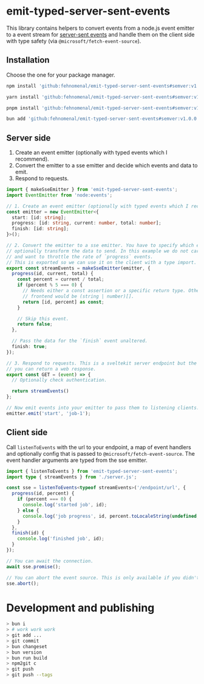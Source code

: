 # emit-typed-server-sent-events

This library contains helpers to convert events from a node.js event emitter to a event stream for [server-sent events](https://developer.mozilla.org/en-US/docs/Web/API/Server-sent_events) and handle them on the client side with type safety (via `@microsoft/fetch-event-source`).

## Installation

Choose the one for your package manager.

```sh
npm install 'github:fehnomenal/emit-typed-server-sent-events#semver:v1.0.0'
```

```sh
yarn install 'github:fehnomenal/emit-typed-server-sent-events#semver:v1.0.0'
```

```sh
pnpm install 'github:fehnomenal/emit-typed-server-sent-events#semver:v1.0.0'
```

```sh
bun add 'github:fehnomenal/emit-typed-server-sent-events#semver:v1.0.0'
```

## Server side

1. Create an event emitter (optionally with typed events which I recommend).
2. Convert the emitter to a sse emitter and decide which events and data to emit.
3. Respond to requests.

```ts
import { makeSseEmitter } from 'emit-typed-server-sent-events';
import EventEmitter from 'node:events';

// 1. Create an event emitter (optionally with typed events which I recommend).
const emitter = new EventEmitter<{
  start: [id: string];
  progress: [id: string, current: number, total: number];
  finish: [id: string];
}>();

// 2. Convert the emitter to a sse emitter. You have to specify which events to handle and can
// optionally transform the data to send. In this example we do not care about the `start` event
// and want to throttle the rate of `progress` events.
// This is exported so we can use it on the client with a type import.
export const streamEvents = makeSseEmitter(emitter, {
  progress(id, current, total) {
    const percent = current / total;
    if (percent % 5 === 0) {
      // Needs either a const assertion or a specific return type. Otherwise the type at the
      // frontend would be (string | number)[].
      return [id, percent] as const;
    }

    // Skip this event.
    return false;
  },

  // Pass the data for the `finish` event unaltered.
  finish: true;
});

// 3. Respond to requests. This is a sveltekit server endpoint but the library should work everywhere
// you can return a web response.
export const GET = (event) => {
  // Optionally check authentication.

  return streamEvents()
};

// Now emit events into your emitter to pass them to listening clients.
emitter.emit('start', 'job-1');
```

## Client side

Call `listenToEvents` with the url to your endpoint, a map of event handlers and optionally config that is passed to `@microsoft/fetch-event-source`.
The event handler arguments are typed from the sse emitter.

```ts
import { listenToEvents } from 'emit-typed-server-sent-events';
import type { streamEvents } from './server.js';

const sse = listenToEvents<typeof streamEvents>('/endpoint/url', {
  progress(id, percent) {
    if (percent === 0) {
      console.log('started job', id);
    } else {
      console.log('job progress', id, percent.toLocaleString(undefined, { style: 'percent' }));
    }
  },
  finish(id) {
    console.log('finished job', id);
  }
});

// You can await the connection.
await sse.promise();

// You can abort the event source. This is only available if you didn't pass a `signal` to the `listenToEvents` call.
sse.abort();
```

# Development and publishing

```sh
> bun i
> # work work work
> git add ...
> git commit
> bun changeset
> bun version
> bun run build
> npm2git c
> git push
> git push --tags
```
